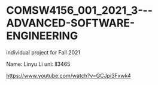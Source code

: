 # COMSW4156_001_2021_3---ADVANCED-SOFTWARE-ENGINEERING
individual project for Fall 2021


Name: Linyu Li
uni: ll3465

https://www.youtube.com/watch?v=GCJpi3Fxwk4
